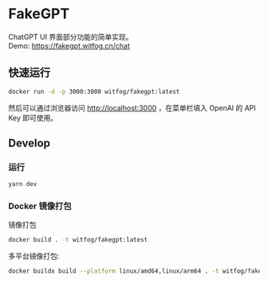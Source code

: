 # FakeGPT

ChatGPT UI 界面部分功能的简单实现。  
Demo: <https://fakegpt.witfog.cn/chat>

## 快速运行

```sh
docker run -d -p 3000:3000 witfog/fakegpt:latest
```

然后可以通过浏览器访问 <http://localhost:3000> ，在菜单栏填入 OpenAI 的 API Key 即可使用。

## Develop

### 运行

```sh
yarn dev
```

### Docker 镜像打包

镜像打包

```sh
docker build . -t witfog/fakegpt:latest
```

多平台镜像打包:

```sh
docker buildx build --platform linux/amd64,linux/arm64 . -t witfog/fakegpt:latest --push
```
